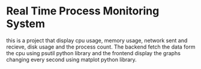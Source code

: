 # Real Time Process Monitoring System 
this is a project that display cpu usage, memory usage, network sent and recieve, disk usage and the process count. The backend fetch the data form the cpu using psutil python library and the frontend display the graphs changing every second using matplot python library. 
